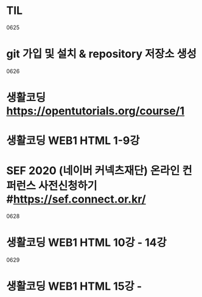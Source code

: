 # TIL

0625 
# git 가입 및 설치 & repository 저장소 생성  
0626 
# 생활코딩 https://opentutorials.org/course/1
# 생활코딩 WEB1 HTML 1-9강 
# SEF 2020 (네이버 커넥츠재단) 온라인 컨퍼런스 사전신청하기 #https://sef.connect.or.kr/
0628
# 생활코딩 WEB1 HTML 10강 - 14강
0629
# 생활코딩 WEB1 HTML 15강 - 
